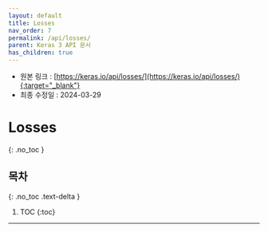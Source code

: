 ```yaml
---
layout: default
title: Losses
nav_order: 7
permalink: /api/losses/
parent: Keras 3 API 문서
has_children: true
---
```


* 원본 링크 : [https://keras.io/api/losses/](https://keras.io/api/losses/){:target="_blank"}
* 최종 수정일 : 2024-03-29

# Losses
{: .no_toc }

## 목차
{: .no_toc .text-delta }

1. TOC
{:toc}

---
